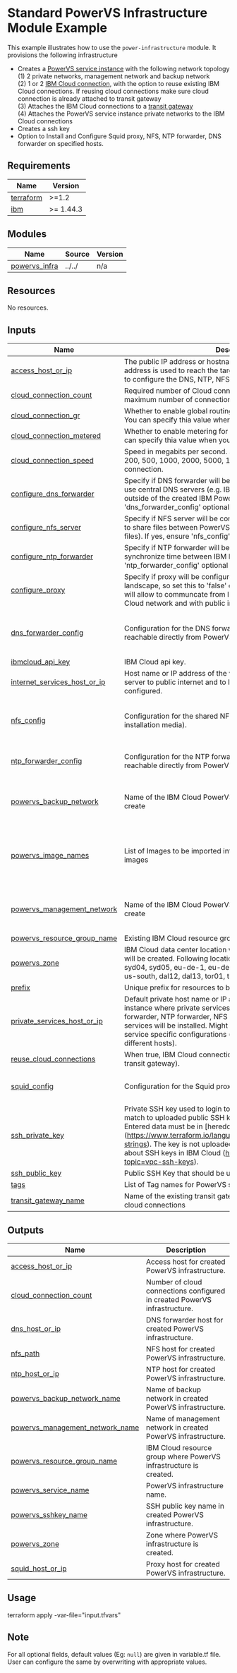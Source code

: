 # Standard PowerVS Infrastructure Module Example

This example illustrates how to use the `power-infrastructure` module.
It provisions the following infrastructure
- Creates a [PowerVS service instance](https://cloud.ibm.com/docs/power-iaas?topic=power-iaas-getting-started) with the following network topology <br/>
(1) 2 private networks, management network and backup network <br/>
(2) 1 or 2 [IBM Cloud connection](https://cloud.ibm.com/docs/power-iaas?topic=power-iaas-cloud-connections), with the option to reuse existing IBM Cloud connections.
If reusing cloud connections make sure cloud connection is already attached to transit gateway <br/>
(3) Attaches the IBM Cloud connections to a [transit gateway](https://cloud.ibm.com/docs/transit-gateway?topic=transit-gateway-getting-started) <br/>
(4) Attaches the PowerVS service instance private networks to the IBM Cloud connections <br/>
- Creates a ssh key
- Option to Install and Configure Squid proxy, NFS, NTP forwarder, DNS forwarder on specified hosts.


<!-- BEGINNING OF PRE-COMMIT-TERRAFORM DOCS HOOK -->
## Requirements

| Name | Version |
|------|---------|
| <a name="requirement_terraform"></a> [terraform](#requirement\_terraform) | >=1.2 |
| <a name="requirement_ibm"></a> [ibm](#requirement\_ibm) | >= 1.44.3 |

## Modules

| Name | Source | Version |
|------|--------|---------|
| <a name="module_powervs_infra"></a> [powervs\_infra](#module\_powervs\_infra) | ../../ | n/a |

## Resources

No resources.

## Inputs

| Name | Description | Type | Default | Required |
|------|-------------|------|---------|:--------:|
| <a name="input_access_host_or_ip"></a> [access\_host\_or\_ip](#input\_access\_host\_or\_ip) | The public IP address or hostname for the access host. The address is used to reach the target or server\_host IP address and to configure the DNS, NTP, NFS, and Squid proxy services. | `string` | n/a | yes |
| <a name="input_cloud_connection_count"></a> [cloud\_connection\_count](#input\_cloud\_connection\_count) | Required number of Cloud connections to create or reuse. The maximum number of connections is two per location. | `number` | `2` | no |
| <a name="input_cloud_connection_gr"></a> [cloud\_connection\_gr](#input\_cloud\_connection\_gr) | Whether to enable global routing for this IBM Cloud connection. You can specify thia value when you create a connection. | `bool` | `true` | no |
| <a name="input_cloud_connection_metered"></a> [cloud\_connection\_metered](#input\_cloud\_connection\_metered) | Whether to enable metering for this IBM Cloud connection. You can specify thia value when you create a connection. | `bool` | `false` | no |
| <a name="input_cloud_connection_speed"></a> [cloud\_connection\_speed](#input\_cloud\_connection\_speed) | Speed in megabits per second. Supported values are 50, 100, 200, 500, 1000, 2000, 5000, 10000. Required when you create a connection. | `number` | `5000` | no |
| <a name="input_configure_dns_forwarder"></a> [configure\_dns\_forwarder](#input\_configure\_dns\_forwarder) | Specify if DNS forwarder will be configured. This will allow you to use central DNS servers (e.g. IBM Cloud DNS servers) sitting outside of the created IBM PowerVS infrastructure. If yes, ensure 'dns\_forwarder\_config' optional variable is set properly. | `bool` | `true` | no |
| <a name="input_configure_nfs_server"></a> [configure\_nfs\_server](#input\_configure\_nfs\_server) | Specify if NFS server will be configured. This will allow you easily to share files between PowerVS instances (e.g., SAP installation files). If yes, ensure 'nfs\_config' optional variable is set properly. | `bool` | `true` | no |
| <a name="input_configure_ntp_forwarder"></a> [configure\_ntp\_forwarder](#input\_configure\_ntp\_forwarder) | Specify if NTP forwarder will be configured. This will allow you to synchronize time between IBM PowerVS instances. If yes, ensure 'ntp\_forwarder\_config' optional variable is set properly. | `bool` | `true` | no |
| <a name="input_configure_proxy"></a> [configure\_proxy](#input\_configure\_proxy) | Specify if proxy will be configured. Proxy is mandatory for the landscape, so set this to 'false' only if proxy already exists. Proxy will allow to communcate from IBM PowerVS instances with IBM Cloud network and with public internet. | `bool` | `true` | no |
| <a name="input_dns_forwarder_config"></a> [dns\_forwarder\_config](#input\_dns\_forwarder\_config) | Configuration for the DNS forwarder to a DNS service that is not reachable directly from PowerVS | <pre>object({<br>    server_host_or_ip = string<br>    dns_servers       = string<br>  })</pre> | <pre>{<br>  "dns_servers": "161.26.0.7; 161.26.0.8; 9.9.9.9;",<br>  "server_host_or_ip": ""<br>}</pre> | no |
| <a name="input_ibmcloud_api_key"></a> [ibmcloud\_api\_key](#input\_ibmcloud\_api\_key) | IBM Cloud api key. | `string` | `null` | no |
| <a name="input_internet_services_host_or_ip"></a> [internet\_services\_host\_or\_ip](#input\_internet\_services\_host\_or\_ip) | Host name or IP address of the virtual server instance where proxy server to public internet and to IBM Cloud services will be configured. | `string` | `null` | no |
| <a name="input_nfs_config"></a> [nfs\_config](#input\_nfs\_config) | Configuration for the shared NFS file system (for example, for the installation media). | <pre>object({<br>    server_host_or_ip = string<br>    nfs_directory     = string<br>  })</pre> | <pre>{<br>  "nfs_directory": "/nfs",<br>  "server_host_or_ip": ""<br>}</pre> | no |
| <a name="input_ntp_forwarder_config"></a> [ntp\_forwarder\_config](#input\_ntp\_forwarder\_config) | Configuration for the NTP forwarder to an NTP service that is not reachable directly from PowerVS | <pre>object({<br>    server_host_or_ip = string<br>  })</pre> | <pre>{<br>  "server_host_or_ip": ""<br>}</pre> | no |
| <a name="input_powervs_backup_network"></a> [powervs\_backup\_network](#input\_powervs\_backup\_network) | Name of the IBM Cloud PowerVS backup network and CIDR to create | <pre>object({<br>    name = string<br>    cidr = string<br>  })</pre> | <pre>{<br>  "cidr": "10.52.0.0/24",<br>  "name": "bkp_net"<br>}</pre> | no |
| <a name="input_powervs_image_names"></a> [powervs\_image\_names](#input\_powervs\_image\_names) | List of Images to be imported into cloud account from catalog images | `list(string)` | <pre>[<br>  "SLES15-SP3-SAP",<br>  "SLES15-SP3-SAP-NETWEAVER",<br>  "RHEL8-SP4-SAP",<br>  "RHEL8-SP4-SAP-NETWEAVER"<br>]</pre> | no |
| <a name="input_powervs_management_network"></a> [powervs\_management\_network](#input\_powervs\_management\_network) | Name of the IBM Cloud PowerVS management subnet and CIDR to create | <pre>object({<br>    name = string<br>    cidr = string<br>  })</pre> | <pre>{<br>  "cidr": "10.51.0.0/24",<br>  "name": "mgmt_net"<br>}</pre> | no |
| <a name="input_powervs_resource_group_name"></a> [powervs\_resource\_group\_name](#input\_powervs\_resource\_group\_name) | Existing IBM Cloud resource group name. | `string` | n/a | yes |
| <a name="input_powervs_zone"></a> [powervs\_zone](#input\_powervs\_zone) | IBM Cloud data center location where IBM PowerVS infrastructure will be created. Following locations are currently supported: syd04, syd05, eu-de-1, eu-de-2, lon04, lon06, wdc04, us-east, us-south, dal12, dal13, tor01, tok04, osa21, sao01, mon01 | `string` | n/a | yes |
| <a name="input_prefix"></a> [prefix](#input\_prefix) | Unique prefix for resources to be created. | `string` | n/a | yes |
| <a name="input_private_services_host_or_ip"></a> [private\_services\_host\_or\_ip](#input\_private\_services\_host\_or\_ip) | Default private host name or IP address of the virtual server instance where private services should be configured (DNS forwarder, NTP forwarder, NFS server). Might be empty when no services will be installed. Might be overwritten in the optional service specific configurations (in order to install services on different hosts). | `string` | `null` | no |
| <a name="input_reuse_cloud_connections"></a> [reuse\_cloud\_connections](#input\_reuse\_cloud\_connections) | When true, IBM Cloud connections are reused (if attached to the transit gateway). | `bool` | `false` | no |
| <a name="input_squid_config"></a> [squid\_config](#input\_squid\_config) | Configuration for the Squid proxy setup | <pre>object({<br>    server_host_or_ip = string<br>  })</pre> | <pre>{<br>  "server_host_or_ip": ""<br>}</pre> | no |
| <a name="input_ssh_private_key"></a> [ssh\_private\_key](#input\_ssh\_private\_key) | Private SSH key used to login to IBM PowerVS instances. Should match to uploaded public SSH key referenced by 'ssh\_public\_key'. Entered data must be in [heredoc strings format] (https://www.terraform.io/language/expressions/strings#heredoc-strings). The key is not uploaded or stored. Read [here] more about SSH keys in IBM Cloud (https://cloud.ibm.com/docs/vpc?topic=vpc-ssh-keys). | `string` | n/a | yes |
| <a name="input_ssh_public_key"></a> [ssh\_public\_key](#input\_ssh\_public\_key) | Public SSH Key that should be used in IBM PowerVS infrastructure. | `string` | n/a | yes |
| <a name="input_tags"></a> [tags](#input\_tags) | List of Tag names for PowerVS service | `list(string)` | `null` | no |
| <a name="input_transit_gateway_name"></a> [transit\_gateway\_name](#input\_transit\_gateway\_name) | Name of the existing transit gateway. Required when creating new cloud connections | `string` | `null` | no |

## Outputs

| Name | Description |
|------|-------------|
| <a name="output_access_host_or_ip"></a> [access\_host\_or\_ip](#output\_access\_host\_or\_ip) | Access host for created PowerVS infrastructure. |
| <a name="output_cloud_connection_count"></a> [cloud\_connection\_count](#output\_cloud\_connection\_count) | Number of cloud connections configured in created PowerVS infrastructure. |
| <a name="output_dns_host_or_ip"></a> [dns\_host\_or\_ip](#output\_dns\_host\_or\_ip) | DNS forwarder host for created PowerVS infrastructure. |
| <a name="output_nfs_path"></a> [nfs\_path](#output\_nfs\_path) | NFS host for created PowerVS infrastructure. |
| <a name="output_ntp_host_or_ip"></a> [ntp\_host\_or\_ip](#output\_ntp\_host\_or\_ip) | NTP host for created PowerVS infrastructure. |
| <a name="output_powervs_backup_network_name"></a> [powervs\_backup\_network\_name](#output\_powervs\_backup\_network\_name) | Name of backup network in created PowerVS infrastructure. |
| <a name="output_powervs_management_network_name"></a> [powervs\_management\_network\_name](#output\_powervs\_management\_network\_name) | Name of management network in created PowerVS infrastructure. |
| <a name="output_powervs_resource_group_name"></a> [powervs\_resource\_group\_name](#output\_powervs\_resource\_group\_name) | IBM Cloud resource group where PowerVS infrastructure is created. |
| <a name="output_powervs_service_name"></a> [powervs\_service\_name](#output\_powervs\_service\_name) | PowerVS infrastructure name. |
| <a name="output_powervs_sshkey_name"></a> [powervs\_sshkey\_name](#output\_powervs\_sshkey\_name) | SSH public key name in created PowerVS infrastructure. |
| <a name="output_powervs_zone"></a> [powervs\_zone](#output\_powervs\_zone) | Zone where PowerVS infrastructure is created. |
| <a name="output_squid_host_or_ip"></a> [squid\_host\_or\_ip](#output\_squid\_host\_or\_ip) | Proxy host for created PowerVS infrastructure. |
<!-- END OF PRE-COMMIT-TERRAFORM DOCS HOOK -->

## Usage

terraform apply -var-file="input.tfvars"

## Note

For all optional fields, default values (Eg: `null`) are given in variable.tf file. User can configure the same by overwriting with appropriate values.
